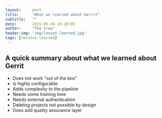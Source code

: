 ```yaml
---
layout:     post
title:      "What we learned about Gerrit"
subtitle:	""
date:       2015-05-24 15:20:05
author:     "The Crew"
header-img: "img/lesson-learned.jpg"
tags: [lessons-learned]
---
```


## A quick summary about what we learned about Gerrit

- Does not work "out of the box"
- Is highly configurable
- Adds complexity to the pipeline
- Needs some training time
- Needs external authentication
- Deleting projects not possible by design
- Does add quality assurance layer